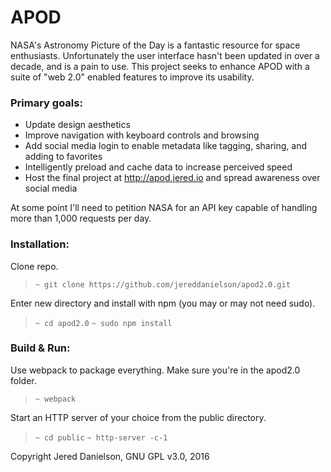 # APOD

NASA's Astronomy Picture of the Day is a fantastic resource for space enthusiasts. Unfortunately the user interface hasn't been updated in over a decade, and is a pain to use. This project seeks to enhance APOD with a suite of "web 2.0" enabled features to improve its usability.

### Primary goals:
- Update design aesthetics
- Improve navigation with keyboard controls and browsing
- Add social media login to enable metadata like tagging, sharing, and adding to favorites
- Intelligently preload and cache data to increase perceived speed
- Host the final project at http://apod.jered.io and spread awareness over social media

At some point I'll need to petition NASA for an API key capable of handling more than 1,000 requests per day.

### Installation:

Clone repo.
> `~ git clone https://github.com/jereddanielson/apod2.0.git`

Enter new directory and install with npm (you may or may not need sudo).
> `~ cd apod2.0`
> `~ sudo npm install`

### Build & Run:

Use webpack to package everything. Make sure you're in the apod2.0 folder.
> `~ webpack`

Start an HTTP server of your choice from the public directory.
> `~ cd public`
> `~ http-server -c-1`

Copyright Jered Danielson, GNU GPL v3.0, 2016
